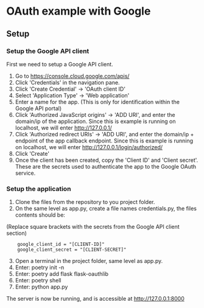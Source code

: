 # OAuth example with Google
## Setup
### Setup the Google API client
First we need to setup a Google API client.
1. Go to https://console.cloud.google.com/apis/
2. Click 'Credentials' in the navigation pane.
3. Click 'Create Credential' -> 'OAuth client ID'
4. Select 'Application Type' -> 'Web application'
5. Enter a name for the app. (This is only for identification within the Google API portal)
6. Click 'Authorized JavaScript origins' -> 'ADD URI', and enter the domain/ip of the application. Since this is example is running on localhost, we will enter http://127.0.0.1/
7. Click 'Authorized redirect URIs' -> 'ADD URI', and enter the domain/ip + endpoint of the app callback endpoint. Since this is example is running on localhost, we will enter http://127.0.0.1/login/authorized/
8. Click 'Create'
9. Once the client has been created, copy the 'Client ID' and 'Client secret'.<br>These are the secrets used to authenticate the app to the Google OAuth service.

### Setup the application
1. Clone the files from the repository to you project folder.
2. On the same level as app.py, create a file names credentials.py, the files contents should be: 

(Replace square brackets with the secrets from the Google API client section)
```
    google_client_id = "[CLIENT-ID]"
    google_client_secret = "[CLIENT-SECRET]"
```
3. Open a terminal in the project folder, same level as app.py.
4. Enter: poetry init -n
5. Enter: poetry add flask flask-oauthlib
6. Enter: poetry shell
7. Enter: python app.py

The server is now be running, and is accessible at http://127.0.0.1:8000

